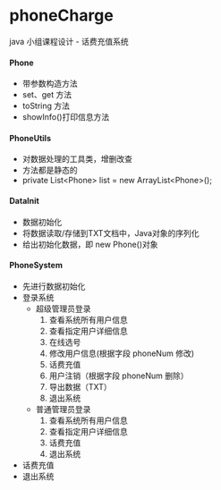# phoneCharge

java 小组课程设计 - 话费充值系统<br>

#### Phone
 * 带参数构造方法
 * set、get 方法
 * toString 方法
 * showInfo()打印信息方法

#### PhoneUtils
 * 对数据处理的工具类，增删改查
 * 方法都是静态的
 * private List&lt;Phone&gt; list = new ArrayList&lt;Phone&gt;();
 
#### DataInit
 * 数据初始化
 * 将数据读取/存储到TXT文档中，Java对象的序列化
 * 给出初始化数据，即 new Phone()对象

#### PhoneSystem
 * 先进行数据初始化
 * 登录系统
    + 超级管理员登录
        1. 查看系统所有用户信息
        2. 查看指定用户详细信息
        3. 在线选号
        4. 修改用户信息(根据字段 phoneNum 修改)
        5. 话费充值
        6. 用户注销（根据字段 phoneNum 删除）
        7. 导出数据（TXT）
        8. 退出系统
    + 普通管理员登录
        1. 查看系统所有用户信息
        2. 查看指定用户详细信息
        3. 话费充值
        4. 退出系统              
 * 话费充值
 * 退出系统
